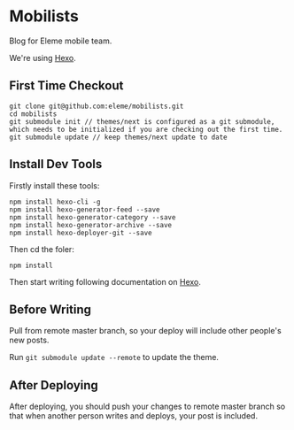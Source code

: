 # Mobilists

Blog for Eleme mobile team.

We're using [Hexo](https://hexo.io/).

## First Time Checkout

```
git clone git@github.com:eleme/mobilists.git
cd mobilists
git submodule init // themes/next is configured as a git submodule, which needs to be initialized if you are checking out the first time.
git submodule update // keep themes/next update to date
```

## Install Dev Tools

Firstly install these tools:

```
npm install hexo-cli -g
npm install hexo-generator-feed --save
npm install hexo-generator-category --save
npm install hexo-generator-archive --save
npm install hexo-deployer-git --save
```

Then cd the foler:
```
npm install
```

Then start writing following documentation on [Hexo](https://hexo.io/docs).

## Before Writing

Pull from remote master branch, so your deploy will include other people's new posts.

Run `git submodule update --remote` to update the theme.

## After Deploying

After deploying, you should push your changes to remote master branch so that when another person writes  and deploys, your post is included.
